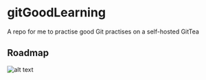 # gitGoodLearning
A repo for me to practise good Git practises on a self-hosted GitTea

## Roadmap

![alt text](http://github.com/benji2512/gitGoodLearning/roadmap/roadmap.png)
